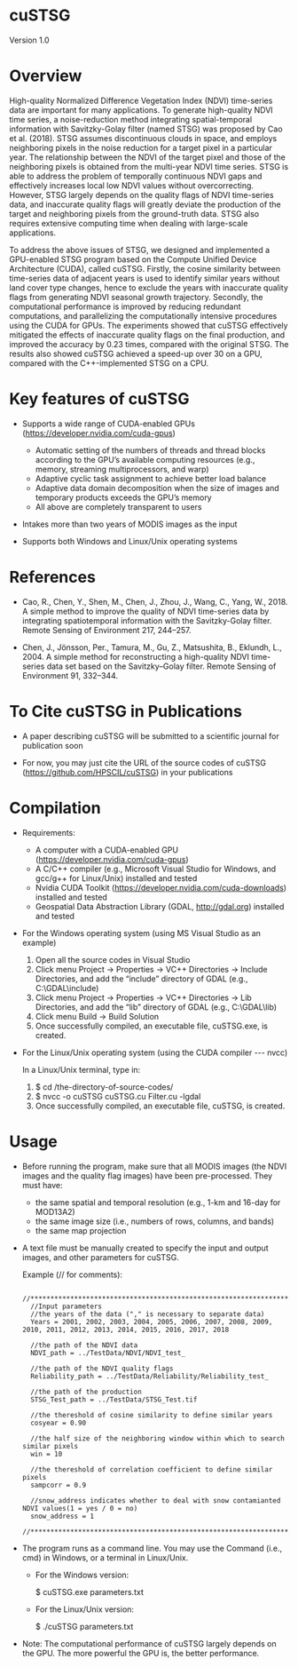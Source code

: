 # cuSTSG
Version 1.0

# Overview
High-quality Normalized Difference Vegetation Index (NDVI) time-series data are important for many applications. To generate high-quality NDVI time series, a noise-reduction method integrating spatial-temporal information with Savitzky-Golay filter (named STSG) was proposed by Cao et al. (2018). STSG assumes discontinuous clouds in space, and employs neighboring pixels in the noise reduction for a target pixel in a particular year. The relationship between the NDVI of the target pixel and those of the neighboring pixels is obtained from the multi-year NDVI time series. STSG is able to address the problem of temporally continuous NDVI gaps and effectively increases local low NDVI values without overcorrecting. However, STSG largely depends on the quality flags of NDVI time-series data, and inaccurate quality flags will greatly deviate the production of the target and neighboring pixels from the ground-truth data. STSG also requires extensive computing time when dealing with large-scale applications.

To address the above issues of STSG, we designed and implemented a GPU-enabled STSG program based on the Compute Unified Device Architecture (CUDA), called cuSTSG. Firstly, the cosine similarity between time-series data of adjacent years is used to identify similar years without land cover type changes, hence to exclude the years with inaccurate quality flags from generating NDVI seasonal growth trajectory. Secondly, the computational performance is improved by reducing redundant computations, and parallelizing the computationally intensive procedures using the CUDA for GPUs. The experiments showed that cuSTSG effectively mitigated the effects of inaccurate quality flags on the final production, and improved the accuracy by 0.23 times, compared with the original STSG. The results also showed cuSTSG achieved a speed-up over 30 on a GPU, compared with the C++-implemented STSG on a CPU.

# Key features of cuSTSG
+ Supports a wide range of CUDA-enabled GPUs (https://developer.nvidia.com/cuda-gpus)
	- Automatic setting of the numbers of threads and thread blocks according to the GPU’s available computing resources (e.g., memory, streaming multiprocessors, and warp)    
	- Adaptive cyclic task assignment to achieve better load balance
  - Adaptive data domain decomposition when the size of images and temporary products exceeds the GPU’s memory
  - All above are completely transparent to users
    
+ Intakes more than two years of MODIS images as the input

+ Supports both Windows and Linux/Unix operating systems

# References
* Cao, R., Chen, Y., Shen, M., Chen, J., Zhou, J., Wang, C., Yang, W., 2018. A simple method to improve the quality of NDVI time-series data by integrating spatiotemporal information with the Savitzky-Golay filter. Remote Sensing of Environment 217, 244–257.

* Chen, J., Jönsson, Per., Tamura, M., Gu, Z., Matsushita, B., Eklundh, L., 2004. A simple method for reconstructing a high-quality NDVI time-series data set based on the Savitzky–Golay filter. Remote Sensing of Environment 91, 332–344.

# To Cite cuSTSG in Publications
* A paper describing cuSTSG will be submitted to a scientific journal for publication soon

* For now, you may just cite the URL of the source codes of cuSTSG (https://github.com/HPSCIL/cuSTSG) in your publications

# Compilation
+ Requirements:
    - A computer with a CUDA-enabled GPU (https://developer.nvidia.com/cuda-gpus)
    - A C/C++ compiler (e.g., Microsoft Visual Studio for Windows, and gcc/g++ for Linux/Unix) installed and tested
    - Nvidia CUDA Toolkit (https://developer.nvidia.com/cuda-downloads) installed and tested
    - Geospatial Data Abstraction Library (GDAL, http://gdal.org) installed and tested
    
+ For the Windows operating system (using MS Visual Studio as an example)
	1. Open all the source codes in Visual Studio    
	2. Click menu Project -> Properties -> VC++ Directories -> Include Directories, and add the “include” directory of GDAL (e.g., C:\GDAL\include)
  3. Click menu Project -> Properties -> VC++ Directories -> Lib Directories, and add the “lib” directory of GDAL (e.g., C:\GDAL\lib)
  4. Click menu Build -> Build Solution
  5. Once successfully compiled, an executable file, cuSTSG.exe, is created.
    
+ For the Linux/Unix operating system (using the CUDA compiler --- nvcc)

  In a Linux/Unix terminal, type in:
	1. $ cd /the-directory-of-source-codes/    
	2. $ nvcc -o cuSTSG cuSTSG.cu Filter.cu -lgdal  
	3. Once successfully compiled, an executable file, cuSTSG, is created.

# Usage
+ Before running the program, make sure that all MODIS images (the NDVI images and the quality flag images) have been pre-processed. They must have:
  	- the same spatial and temporal resolution (e.g., 1-km and 16-day for MOD13A2)
    - the same image size (i.e., numbers of rows, columns, and bands)
    - the same map projection
    
+ A text file must be manually created to specify the input and output images, and other parameters for cuSTSG.

	Example (// for comments):
 
        //******************************************************************
        //Input parameters
        //the years of the data ("," is necessary to separate data)
        Years = 2001, 2002, 2003, 2004, 2005, 2006, 2007, 2008, 2009, 2010, 2011, 2012, 2013, 2014, 2015, 2016, 2017, 2018
        
        //the path of the NDVI data
        NDVI_path = ../TestData/NDVI/NDVI_test_
        
        //the path of the NDVI quality flags
        Reliability_path = ../TestData/Reliability/Reliability_test_
        
        //the path of the production
        STSG_Test_path = ../TestData/STSG_Test.tif
        
        //the thereshold of cosine similarity to define similar years
        cosyear = 0.90
        
        //the half size of the neighboring window within which to search similar pixels
        win = 10
        
        //the thereshold of correlation coefficient to define similar pixels
        sampcorr = 0.9
        
        //snow_address indicates whether to deal with snow contamianted NDVI values(1 = yes / 0 = no)
        snow_address = 1
        //******************************************************************

+ The program runs as a command line. You may use the Command (i.e., cmd) in Windows, or a terminal in Linux/Unix.
  - For the Windows version:
  
    $ cuSTSG.exe parameters.txt
    
  - For the Linux/Unix version:
  
    $ ./cuSTSG parameters.txt

+ Note: The computational performance of cuSTSG largely depends on the GPU. The more powerful the GPU is, the better performance.